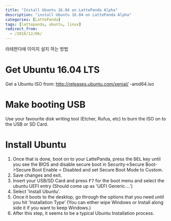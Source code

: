 ```yaml
---
title: "Install Ubuntu 16.04 on LattePanda Alpha"
description: "install Ubuntu 16.04 on LattePanda Alpha"
categories: [LattePanda]
tags: [lattepanda, ubuntu, linux]
redirect_from:
  - /2018/12/06/
---
```


라테판다에 이미지 설치 하는 방법

# Get Ubuntu 16.04 LTS
Get a Ubuntu ISO from: http://releases.ubuntu.com/xenial/ -amd64.iso
# Make booting USB
Use your favourite disk writing tool (Etcher, Rufus, etc) to burn the ISO on to the USB or SD Card.
# Install Ubuntu 
1. Once that is done, boot on to your LattePanda, press the <kbd>DEL</kbd> key until you see the BIOS and disable secure boot in Security->Secure Boot->Secure Boot Enable = Disabled and set Secure Boot Mode to Custom.
2. Save changes and exit.
2. Insert your USB/SD Card and press <kbd>F7</kbd> for the boot menu and select the ubuntu UEFI entry (Should come up as 'UEFI Generic....')
3. Select 'Install Ubuntu'.
4. Once it boots to the desktop, go through the options that you need until you hit 'Installation Type' (You can either wipe Windows or Install along side it if you want to keep Windows.)
5. After this step, it seems to be a typical Ubuntu Installation process.
